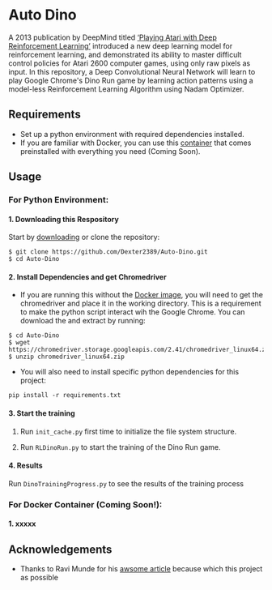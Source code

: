 # Auto Dino
A 2013 publication by DeepMind titled [‘Playing Atari with Deep Reinforcement Learning’](https://www.cs.toronto.edu/~vmnih/docs/dqn.pdf) introduced a new deep learning model for reinforcement learning, and demonstrated its ability to master difficult control policies for Atari 2600 computer games, using only raw pixels as input. In this repository, a Deep Convolutional Neural Network will learn to play Google Chrome's Dino Run game by learning action patterns using a model-less Reinforcement Learning Algorithm using Nadam Optimizer.

## Requirements
* Set up a python environment with required dependencies installed.
* If you are familiar with Docker, you can use this [container]() that comes preinstalled with everything you need (Coming Soon).

## Usage
### For Python Environment:
  #### 1. Downloading this Respository
  Start by [downloading](https://github.com/Dexter2389/Auto-Dino/archive/master.zip) or clone the repository:
  
  ```
  $ git clone https://github.com/Dexter2389/Auto-Dino.git
  $ cd Auto-Dino
  ```
  
  #### 2. Install Dependencies and get Chromedriver
  * If you are running this without the [Docker image](), you will need to get the chromedriver and place it in the working directory. This is a requirement to make the python script interact wih the Google Chrome. You can download the and extract by running:
  
  ```
  $ cd Auto-Dino
  $ wget https://chromedriver.storage.googleapis.com/2.41/chromedriver_linux64.zip
  $ unzip chromedriver_linux64.zip
  ```
  * You will also need to install specific python dependencies for this project:
  
  ```
  pip install -r requirements.txt
  ```
  #### 3. Start the training
  1. Run ```init_cache.py``` first time to initialize the file system structure.
  
  2. Run ```RLDinoRun.py``` to start the training of the Dino Run game.
  
  #### 4. Results
  Run ```DinoTrainingProgress.py``` to see the results of the training process
  
### For Docker Container (Coming Soon!):
  #### 1. xxxxx
  

## Acknowledgements
* Thanks to Ravi Munde for his [awsome article](https://blog.paperspace.com/dino-run/) because which this project as possible
